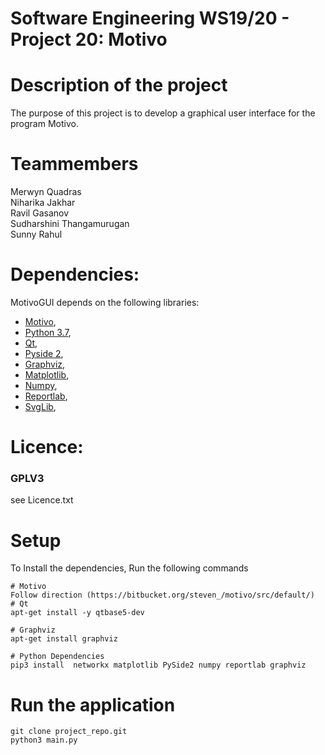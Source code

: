 # Software Engineering WS19/20 - Project 20: Motivo

# Description of the project

The purpose of this project is to develop a graphical user interface for the program Motivo.

# Teammembers

Merwyn Quadras  
Niharika Jakhar  
Ravil Gasanov   
Sudharshini Thangamurugan  
Sunny Rahul  

# Dependencies:
MotivoGUI depends on the following libraries:

- [Motivo](https://bitbucket.org/steven_/motivo/src/default/),
- [Python 3.7](),
- [Qt](https://www.qt.io/),
- [Pyside 2](https://wiki.qt.io/PySide2),
- [Graphviz](https://www.graphviz.org/),
- [Matplotlib](https://matplotlib.org/),
- [Numpy](https://numpy.org/),
- [Reportlab](https://www.reportlab.com/opensource/),
- [SvgLib](https://github.com/deeplook/svglib),


# Licence:
### GPLV3
see Licence.txt

# Setup 
To Install the dependencies, 
Run the following commands

~~~
# Motivo 
Follow direction (https://bitbucket.org/steven_/motivo/src/default/)
# Qt 
apt-get install -y qtbase5-dev

# Graphviz
apt-get install graphviz

# Python Dependencies
pip3 install  networkx matplotlib PySide2 numpy reportlab graphviz

~~~

# Run the application

~~~
git clone project_repo.git
python3 main.py
~~~

